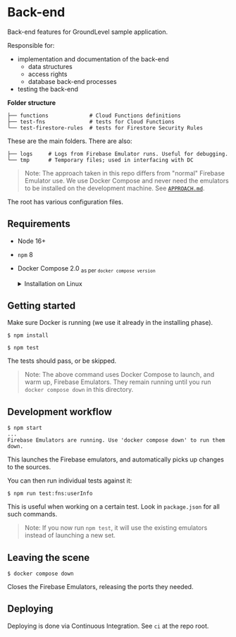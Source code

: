 # Back-end

Back-end features for GroundLevel sample application.

Responsible for:

- implementation and documentation of the back-end
   - data structures
   - access rights
   - database back-end processes 
- testing the back-end

**Folder structure**

```
├── functions             # Cloud Functions definitions
├── test-fns              # tests for Cloud Functions
└── test-firestore-rules  # tests for Firestore Security Rules
```

These are the main folders. There are also:

```
├── logs     # Logs from Firebase Emulator runs. Useful for debugging.
└── tmp      # Temporary files; used in interfacing with DC
```

>Note: The approach taken in this repo differs from "normal" Firebase Emulator use. We use Docker Compose and never need the emulators to be installed on the development machine. See [`APPROACH.md`](APPROACH.md).

The root has various configuration files.

## Requirements

- Node 16+
- `npm` 8
- Docker Compose 2.0 <sub>as per `docker compose version`</sub>

	<details><summary>Installation on Linux</summary>
	If you use a command line version of Docker, follow these instructions to have DC 2.0:
   
   - [Install on Linux](https://docs.docker.com/compose/install/#install-compose-on-linux-systems)

	Alternatively, you can use [Docker Desktop on Linux](https://docs.docker.com/desktop/linux/install/).
	</details>
	
<!-- 
developed with:
- macOS 12.4
- node 18.3
- npm 8.11

- Docker Desktop 4.10.1 with: 3 CPU cores, 2 GB RAM
   - experimental > Enable VirtioFS
-->


## Getting started

Make sure Docker is running (we use it already in the installing phase).

```
$ npm install
```

```
$ npm test
```

The tests should pass, or be skipped.

>Note: The above command uses Docker Compose to launch, and warm up, Firebase Emulators. They remain running until you run `docker compose down` in this directory.


## Development workflow

```
$ npm start
...
Firebase Emulators are running. Use 'docker compose down' to run them down.

```

This launches the Firebase emulators, and automatically picks up changes to the sources.

You can then run individual tests against it:

```
$ npm run test:fns:userInfo
```

This is useful when working on a certain test. Look in `package.json` for all such commands.

>Note: If you now run `npm test`, it will use the existing emulators instead of launching a new set.


## Leaving the scene

```
$ docker compose down
```

Closes the Firebase Emulators, releasing the ports they needed.

## Deploying

Deploying is done via Continuous Integration. See `ci` at the repo root.
